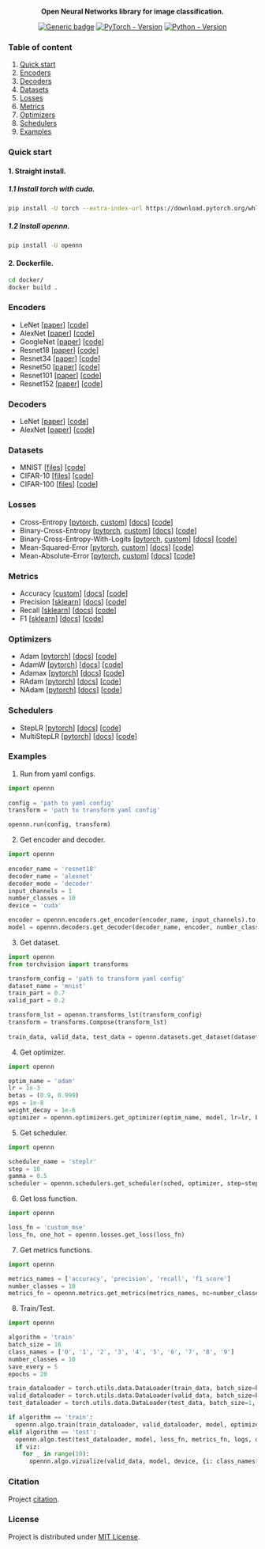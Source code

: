 <div align="center">

**Open Neural Networks library for image classification.**

[![Generic badge](https://img.shields.io/badge/License-MIT-<COLOR>.svg?style=for-the-badge)](https://github.com/Pe4enIks/OpeNN/LICENSE) 
[![PyTorch - Version](https://img.shields.io/badge/PYTORCH-1.4+-blue?style=for-the-badge&logo=pytorch)](https://pepy.tech/project/segmentation-models-pytorch) 
[![Python - Version](https://img.shields.io/badge/PYTHON-3.6+-blue?style=for-the-badge&logo=python&logoColor=white)](https://pepy.tech/project/segmentation-models-pytorch)

</div>

### Table of content
  1. [Quick start](#start)
  2. [Encoders](#encoders)
  3. [Decoders](#decoders)
  4. [Datasets](#datasets)
  5. [Losses](#losses)
  6. [Metrics](#metrics)
  7. [Optimizers](#optimizers)
  8. [Schedulers](#schedulers)
  9. [Examples](#examples)

### Quick start <a name="start"></a>
#### 1. Straight install.
##### 1.1 Install torch with cuda.
```bash
pip install -U torch --extra-index-url https://download.pytorch.org/whl/cu113
```
##### 1.2 Install opennn.
```bash
pip install -U opennn
```
#### 2. Dockerfile.
```bash
cd docker/
docker build .
```
  
### Encoders <a name="encoders"></a>
- LeNet [[paper](http://vision.stanford.edu/cs598_spring07/papers/Lecun98.pdf)] [[code](opennn/encoders/lenet.py)]
- AlexNet [[paper](https://proceedings.neurips.cc/paper/2012/file/c399862d3b9d6b76c8436e924a68c45b-Paper.pdf)] [[code](opennn/encoders/alexnet.py)]
- GoogleNet [[paper](https://arxiv.org/pdf/1409.4842.pdf)] [[code](opennn/encoders/googlenet.py)]
- Resnet18 [[paper](https://arxiv.org/pdf/1512.03385.pdf)] [[code](opennn/encoders/resnet.py)]
- Resnet34 [[paper](https://arxiv.org/pdf/1512.03385.pdf)] [[code](opennn/encoders/resnet.py)]
- Resnet50 [[paper](https://arxiv.org/pdf/1512.03385.pdf)] [[code](opennn/encoders/resnet.py)]
- Resnet101 [[paper](https://arxiv.org/pdf/1512.03385.pdf)] [[code](opennn/encoders/resnet.py)]
- Resnet152 [[paper](https://arxiv.org/pdf/1512.03385.pdf)] [[code](opennn/encoders/resnet.py)]
  
### Decoders <a name="decoders"></a>
- LeNet [[paper](http://vision.stanford.edu/cs598_spring07/papers/Lecun98.pdf)] [[code](opennn/decoders/lenet.py)]
- AlexNet [[paper](https://proceedings.neurips.cc/paper/2012/file/c399862d3b9d6b76c8436e924a68c45b-Paper.pdf)] [[code](opennn/decoders/alexnet.py)]

### Datasets <a name="datasets"></a>
- MNIST [[files](http://yann.lecun.com/exdb/mnist/)] [[code](opennn/datasets/mnist.py)]
- CIFAR-10 [[files](https://www.cs.toronto.edu/~kriz/cifar.html)] [[code](opennn/datasets/cifar.py)]
- CIFAR-100 [[files](https://www.cs.toronto.edu/~kriz/cifar.html)] [[code](opennn/datasets/cifar.py)]

### Losses <a name="losses"></a>
- Cross-Entropy [[pytorch](https://pytorch.org), [custom](https://github.com/Pe4enIks/OpenNN/tree/main/opennn/losses)] [[docs](https://pytorch.org/docs/stable/generated/torch.nn.CrossEntropyLoss.html)] [[code](opennn/losses/celoss.py)]
- Binary-Cross-Entropy [[pytorch](https://pytorch.org), [custom](https://github.com/Pe4enIks/OpenNN/tree/main/opennn/losses)] [[docs](https://pytorch.org/docs/stable/generated/torch.nn.BCELoss.html)] [[code](opennn/losses/bceloss.py)]
- Binary-Cross-Entropy-With-Logits [[pytorch](https://pytorch.org), [custom](https://github.com/Pe4enIks/OpenNN/tree/main/opennn/losses)] [[docs](https://pytorch.org/docs/stable/generated/torch.nn.BCEWithLogitsLoss.html)] [[code](opennn/losses/bceloss.py)]
- Mean-Squared-Error [[pytorch](https://pytorch.org), [custom](https://github.com/Pe4enIks/OpenNN/tree/main/opennn/losses)] [[docs](https://pytorch.org/docs/stable/generated/torch.nn.MSELoss.html)] [[code](opennn/losses/meanloss.py)]
- Mean-Absolute-Error [[pytorch](https://pytorch.org), [custom](https://github.com/Pe4enIks/OpenNN/tree/main/opennn/losses)] [[docs](https://pytorch.org/docs/stable/generated/torch.nn.L1Loss.html)] [[code](opennn/losses/meanloss.py)]

### Metrics <a name="metrics"></a>
- Accuracy [[custom](https://github.com/Pe4enIks/OpenNN/tree/main/opennn/metrics)] [[docs](https://scikit-learn.org/stable/modules/generated/sklearn.metrics.accuracy_score.html)] [[code](opennn/metrics/accuracy.py)]
- Precision [[sklearn](https://scikit-learn.org/stable/)] [[docs](https://scikit-learn.org/stable/modules/generated/sklearn.metrics.precision_score.html#sklearn.metrics.precision_score)] [[code](opennn/metrics/precision.py)]
- Recall [[sklearn](https://scikit-learn.org/stable/)] [[docs](https://scikit-learn.org/stable/modules/generated/sklearn.metrics.recall_score.html#sklearn.metrics.recall_score)] [[code](opennn/metrics/recall.py)]
- F1 [[sklearn](https://scikit-learn.org/stable/)] [[docs](https://scikit-learn.org/stable/modules/generated/sklearn.metrics.f1_score.html#sklearn.metrics.f1_score)] [[code](opennn/metrics/f1_score.py)]

### Optimizers <a name="optimizers"></a>
- Adam [[pytorch](https://pytorch.org)] [[docs](https://pytorch.org/docs/stable/generated/torch.optim.Adam.html#torch.optim.Adam)] [[code](opennn/optimizers/adam.py)]
- AdamW [[pytorch](https://pytorch.org)] [[docs](https://pytorch.org/docs/stable/generated/torch.optim.AdamW.html#torch.optim.AdamW)] [[code](opennn/optimizers/adam.py)]
- Adamax [[pytorch](https://pytorch.org)] [[docs](https://pytorch.org/docs/stable/generated/torch.optim.Adamax.html#torch.optim.Adamax)] [[code](opennn/optimizers/adam.py)]
- RAdam [[pytorch](https://pytorch.org)] [[docs](https://pytorch.org/docs/stable/generated/torch.optim.RAdam.html#torch.optim.RAdam)] [[code](opennn/optimizers/adam.py)]
- NAdam [[pytorch](https://pytorch.org)] [[docs](https://pytorch.org/docs/stable/generated/torch.optim.NAdam.html#torch.optim.NAdam)] [[code](opennn/optimizers/adam.py)]

### Schedulers <a name="schedulers"></a>
- StepLR [[pytorch](https://pytorch.org)] [[docs](https://pytorch.org/docs/stable/generated/torch.optim.lr_scheduler.StepLR.html)] [[code](opennn/schedulers/steplr.py)]
- MultiStepLR [[pytorch](https://pytorch.org)] [[docs](https://pytorch.org/docs/stable/generated/torch.optim.lr_scheduler.MultiStepLR.html#torch.optim.lr_scheduler.MultiStepLR)] [[code](opennn/schedulers/steplr.py)]

### Examples <a name="examples"></a>
  
1. Run from yaml configs.
```python
import opennn
  
config = 'path to yaml config'
transform = 'path to transform yaml config'

opennn.run(config, transform)
```

2. Get encoder and decoder.
```python
import opennn
  
encoder_name = 'resnet18'
decoder_name = 'alexnet'
decoder_mode = 'decoder'
input_channels = 1
number_classes = 10
device = 'cuda'

encoder = opennn.encoders.get_encoder(encoder_name, input_channels).to(device)
model = opennn.decoders.get_decoder(decoder_name, encoder, number_classes, decoder_mode, device).to(device)
```
  
3. Get dataset.
```python
import opennn
from torchvision import transforms

transform_config = 'path to transform yaml config'
dataset_name = 'mnist'
train_part = 0.7
valid_part = 0.2

transform_lst = opennn.transforms_lst(transform_config)
transform = transforms.Compose(transform_lst)
  
train_data, valid_data, test_data = opennn.datasets.get_dataset(dataset_name, train_part, valid_part, transform)
```

4. Get optimizer.
```python
import opennn

optim_name = 'adam'
lr = 1e-3
betas = (0.9, 0.999)
eps = 1e-8
weight_decay = 1e-6
optimizer = opennn.optimizers.get_optimizer(optim_name, model, lr=lr, betas=betas, eps=opt_eps, weight_decay=weight_decay)
```

5. Get scheduler.
```python
import opennn

scheduler_name = 'steplr'
step = 10
gamma = 0.5
scheduler = opennn.schedulers.get_scheduler(sched, optimizer, step=step, gamma=gamma, milestones=None)
```

6. Get loss function.
```python
import opennn

loss_fn = 'custom_mse'
loss_fn, one_hot = opennn.losses.get_loss(loss_fn)
```

7. Get metrics functions.
```python
import opennn

metrics_names = ['accuracy', 'precision', 'recall', 'f1_score']
number_classes = 10
metrics_fn = opennn.metrics.get_metrics(metrics_names, nc=number_classes)
```

8. Train/Test.
```python
import opennn

algorithm = 'train'
batch_size = 16
class_names = ['0', '1', '2', '3', '4', '5', '6', '7', '8', '9']
number_classes = 10
save_every = 5
epochs = 20

train_dataloader = torch.utils.data.DataLoader(train_data, batch_size=batch_size, shuffle=True)
valid_dataloader = torch.utils.data.DataLoader(valid_data, batch_size=batch_size, shuffle=False)
test_dataloader = torch.utils.data.DataLoader(test_data, batch_size=1, shuffle=False)

if algorithm == 'train':
  opennn.algo.train(train_dataloader, valid_dataloader, model, optimizer, scheduler, loss_fn, metrics_fn, epochs, checkpoints, logs, device, save_every, one_hot, number_classes)
elif algorithm == 'test':
  opennn.algo.test(test_dataloader, model, loss_fn, metrics_fn, logs, device, one_hot, number_classes)
  if viz:
    for _ in range(10):
      opennn.algo.vizualize(valid_data, model, device, {i: class_names[i] for i in range(number_classes)})
```

### Citation <a name="citing"></a>
Project [citation](https://github.com/Pe4enIks/OpenNN/blob/main/CITATION.ctf).

### License <a name="license"></a>
Project is distributed under [MIT License](https://github.com/Pe4enIks/OpenNN/blob/main/LICENSE).